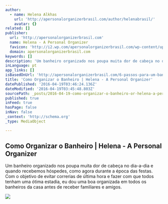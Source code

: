 ```yaml
---
author:
  - name: Helena Alkhas
    url: 'http://apersonalorganizerbrasil.com/author/helenabrasil/'
    avatar: {}
related: []
publisher:
  url: 'http://apersonalorganizerbrasil.com'
  name: Helena - A Personal Organizer
  favicon: 'http://i2.wp.com/apersonalorganizerbrasil.com/wp-content/uploads/2015/02/HELENA-LOGO-BORBOLETA-54d426c2v1_site_icon-e1423363341746.png?fit=120%2C120'
  domain: apersonalorganizerbrasil.com
keywords: []
description: 'Um banheiro organizado nos poupa muita dor de cabeça no dia-a-dia e quando recebemos hóspedes, como agora durante a época das festas. Com o objetivo de evitar correrias de última hora e fazer com que todos tenham uma ótima estadia, eu dou uma boa organizada em todos os banheiros da casa antes de receber familiares e amigos.'
inLanguage: pt
app_links: []
isBasedOnUrl: 'http://apersonalorganizerbrasil.com/6-passos-para-um-banheiro-organizado/'
title: 'Como Organizar o Banheiro | Helena - A Personal Organizer'
datePublished: '2016-04-19T03:46:24.136Z'
dateModified: '2016-04-19T03:45:48.803Z'
sourcePath: _posts/2016-04-19-como-organizar-o-banheiro-or-helena-a-personal-organizer.md
published: true
inFeed: true
hasPage: false
inNav: false
_context: 'http://schema.org'
_type: MediaObject

---
```

<article style=""><h1>Como Organizar o Banheiro | Helena - A Personal Organizer</h1><p>Um banheiro organizado nos poupa muita dor de cabeça no dia-a-dia e quando recebemos hóspedes, como agora durante a época das festas. Com o objetivo de evitar correrias de última hora e fazer com que todos tenham uma ótima estadia, eu dou uma boa organizada em todos os banheiros da casa antes de receber familiares e amigos.</p><img src="http://i2.wp.com/st.houzz.com/simgs/efa1298f0d840878_8-1785/traditional-bathroom.jpg?resize=500%2C758" /></article>